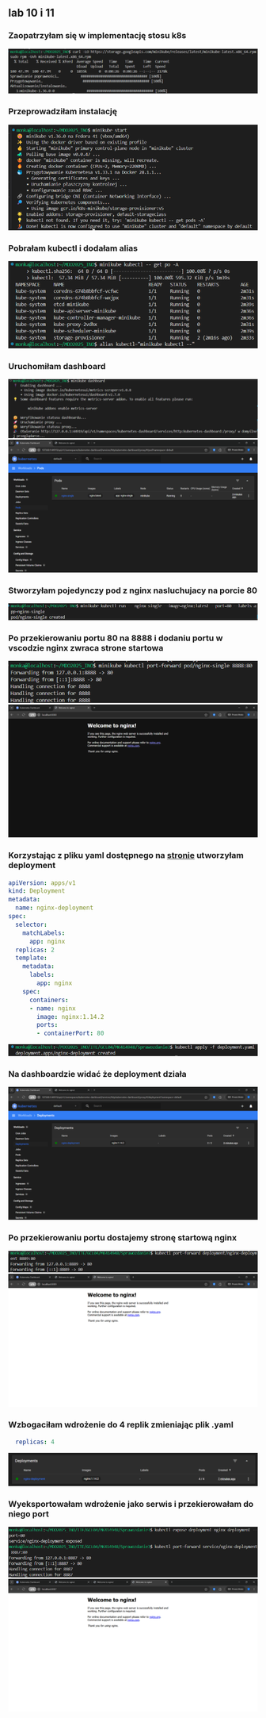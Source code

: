 ## lab 10 i 11 
### Zaopatrzyłam się w implementację stosu k8s
![alt text](image.png)
### Przeprowadziłam instalację
![alt text](image-1.png)
### Pobrałam kubectl i dodałam alias
![alt text](image-2.png)
### Uruchomiłam dashboard
![alt text](image-4.png)
![alt text](image-7.png)

### Stworzyłam pojedynczy pod z nginx nasluchujacy na porcie 80
![alt text](image-8.png)

### Po przekierowaniu portu 80 na 8888 i dodaniu portu w vscodzie nginx zwraca strone startowa
![alt text](image-5.png)
![alt text](image-6.png)

### Korzystając z pliku yaml dostępnego na [stronie](https://kubernetes.io/docs/tasks/run-application/run-stateless-application-deployment/) utworzyłam deployment
```yaml
apiVersion: apps/v1
kind: Deployment
metadata:
  name: nginx-deployment
spec:
  selector:
    matchLabels:
      app: nginx
  replicas: 2
  template:
    metadata:
      labels:
        app: nginx
    spec:
      containers:
      - name: nginx
        image: nginx:1.14.2
        ports:
        - containerPort: 80
```
![alt text](image-9.png)

### Na dashboardzie widać że deployment działa
![alt text](image-10.png)

### Po przekierowaniu portu dostajemy stronę startową nginx
![alt text](image-11.png)
![alt text](image-12.png)

### Wzbogaciłam wdrożenie do 4 replik zmieniając plik .yaml
```yaml
  replicas: 4
```
![alt text](image-13.png)

### Wyeksportowałam wdrożenie jako serwis i przekierowałam do niego port
![alt text](image-14.png)
![alt text](image-15.png)